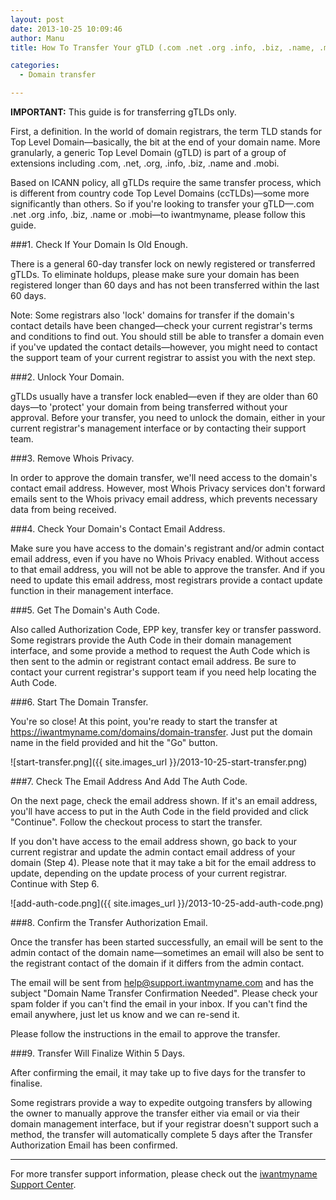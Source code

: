 ```yaml
---
layout: post
date: 2013-10-25 10:09:46
author: Manu
title: How To Transfer Your gTLD (.com .net .org .info, .biz, .name, .mobi) To iwantmyname

categories:
  - Domain transfer

---
```


<!-- excerpt -->

**IMPORTANT:** This guide is for transferring gTLDs only.

First, a definition. In the world of domain registrars, the term TLD stands for Top Level Domain—basically, the bit at the end of your domain name. More granularly, a generic Top Level Domain (gTLD) is part of a group of extensions including .com, .net, .org, .info, .biz, .name and .mobi.

Based on ICANN policy, all gTLDs require the same transfer process, which is different from country code Top Level Domains (ccTLDs)—some more significantly than others. So if you're looking to transfer your gTLD—.com .net .org .info, .biz, .name or .mobi—to iwantmyname, please follow this guide.

<!-- /excerpt -->

###1. Check If Your Domain Is Old Enough.

There is a general 60-day transfer lock on newly registered or transferred gTLDs. To eliminate holdups, please make sure your domain has been registered longer than 60 days and has not been transferred within the last 60 days.

Note: Some registrars also 'lock' domains for transfer if the domain's contact details have been changed—check your current registrar's terms and conditions to find out. You should still be able to transfer a domain even if you've updated the contact details—however, you might need to contact the support team of your current registrar to assist you with the next step.

###2. Unlock Your Domain.

gTLDs usually have a transfer lock enabled—even if they are older than 60 days—to 'protect' your domain from being transferred without your approval. Before your transfer, you need to unlock the domain, either in your current registrar's management interface or by contacting their support team.

###3. Remove Whois Privacy.

In order to approve the domain transfer, we'll need access to the domain's contact email address. However, most Whois Privacy services don't forward emails sent to the Whois privacy email address, which prevents necessary data from being received.

###4. Check Your Domain's Contact Email Address.

Make sure you have access to the domain's registrant and/or admin contact email address, even if you have no Whois Privacy enabled. Without access to that email address, you will not be able to approve the transfer. And if you need to update this email address, most registrars provide a contact update function in their management interface.

###5. Get The Domain's Auth Code.

Also called Authorization Code, EPP key, transfer key or transfer password. Some registrars provide the Auth Code in their domain management interface, and some provide a method to request the Auth Code which is then sent to the admin or registrant contact email address. Be sure to contact your current registrar's support team if you need help locating the Auth Code.

###6. Start The Domain Transfer.

You're so close! At this point, you're ready to start the transfer at https://iwantmyname.com/domains/domain-transfer. Just put the domain name in the field provided and hit the "Go" button.

![start-transfer.png]({{ site.images_url }}/2013-10-25-start-transfer.png)

###7. Check The Email Address And Add The Auth Code.

On the next page, check the email address shown. If it's an email address, you'll have access to put in the Auth Code in the field provided and click "Continue". Follow the checkout process to start the transfer.

If you don't have access to the email address shown, go back to your current registrar and update the admin contact email address of your domain (Step 4). Please note that it may take a bit for the email address to update, depending on the update process of your current registrar. Continue with Step 6.

![add-auth-code.png]({{ site.images_url }}/2013-10-25-add-auth-code.png)

###8. Confirm the Transfer Authorization Email.

Once the transfer has been started successfully, an email will be sent to the admin contact of the domain name—sometimes an email will also be sent to the registrant contact of the domain if it differs from the admin contact.

The email will be sent from help@support.iwantmyname.com and has the subject "Domain Name Transfer Confirmation Needed". Please check your spam folder if you can't find the email in your inbox. If you can't find the email anywhere, just let us know and we can re-send it.

Please follow the instructions in the email to approve the transfer.

###9. Transfer Will Finalize Within 5 Days.

After confirming the email, it may take up to five days for the transfer to finalise. 

Some registrars provide a way to expedite outgoing transfers by allowing the owner to manually approve the transfer either via email or via their domain management interface, but if your registrar doesn't support such a method, the transfer will automatically complete 5 days after the Transfer Authorization Email has been confirmed.

***
For more transfer support information, please check out the [iwantmyname Support Center](http://help.iwantmyname.com/customer/portal/topics/83858-domain-transfer/articles).

